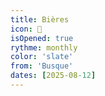 ```yaml
---
title: Bières
icon: 🍺
isOpened: true
rythme: monthly
color: 'slate'
from: 'Busque'
dates: [2025-08-12]
---
```

